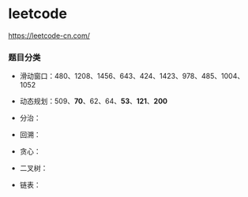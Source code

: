 # leetcode
https://leetcode-cn.com/

### 题目分类
- 滑动窗口：480、1208、1456、643、424、1423、978、485、1004、1052
- 动态规划：509、**70**、62、64、**53**、**121**、**200**
- 分治：
- 回溯：
- 贪心：


- 二叉树：
- 链表：